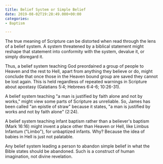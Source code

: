 ```yaml
---
title: Belief System or Simple Belief
date: 2019-08-02T19:28:49.000+00:00
categories:
- Baptism

---
```

The true meaning of Scripture can be distorted when read through the lens of a belief system. A system threatened by a biblical statement might reshape that statement into conformity with the system, devalue it, or simply disregard it.

Thus, a belief system teaching God preordained a group of people to Heaven and the rest to Hell, apart from anything they believe or do, might conclude that once those in the Heaven bound group are saved they cannot be lost again. This is held regardless of repeated warnings in Scripture about apostasy (Galatians 5:4; Hebrews 6:4-6; 10:26-31).

A belief system teaching "a man is justified by faith alone and not by works," might view some parts of Scripture as unreliable. So, James has been called "an epistle of straw" because it states, "a man is justified by works and not by faith alone" (2:24).

A belief system teaching infant baptism rather than a believer's baptism (Mark 16:16) might invent a place other than Heaven or Hell, like Limbus Infantum ("Limbo"), for unbaptized infants. Why? Because the idea of babies in Hell is just not palatable.

Any belief system leading a person to abandon simple belief in what the Bible states should
be abandoned. Such is a construct of human imagination, not divine revelation.